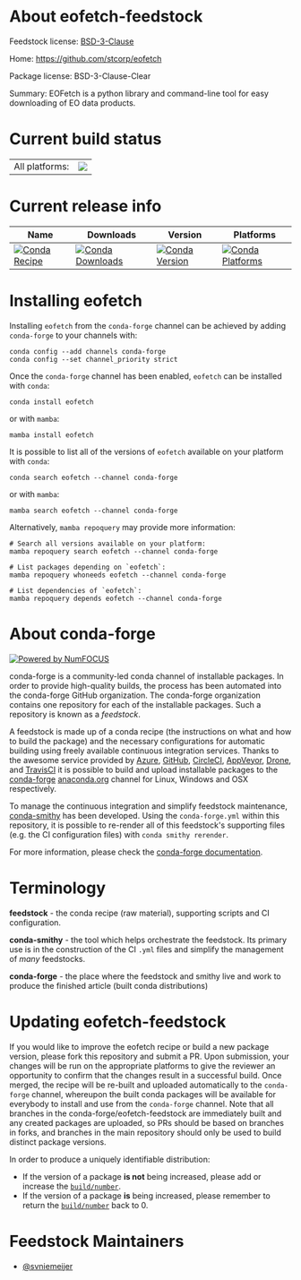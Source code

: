 About eofetch-feedstock
=======================

Feedstock license: [BSD-3-Clause](https://github.com/conda-forge/eofetch-feedstock/blob/main/LICENSE.txt)

Home: https://github.com/stcorp/eofetch

Package license: BSD-3-Clause-Clear

Summary: EOFetch is a python library and command-line tool for easy downloading of EO data products.

Current build status
====================


<table><tr><td>All platforms:</td>
    <td>
      <a href="https://dev.azure.com/conda-forge/feedstock-builds/_build/latest?definitionId=19982&branchName=main">
        <img src="https://dev.azure.com/conda-forge/feedstock-builds/_apis/build/status/eofetch-feedstock?branchName=main">
      </a>
    </td>
  </tr>
</table>

Current release info
====================

| Name | Downloads | Version | Platforms |
| --- | --- | --- | --- |
| [![Conda Recipe](https://img.shields.io/badge/recipe-eofetch-green.svg)](https://anaconda.org/conda-forge/eofetch) | [![Conda Downloads](https://img.shields.io/conda/dn/conda-forge/eofetch.svg)](https://anaconda.org/conda-forge/eofetch) | [![Conda Version](https://img.shields.io/conda/vn/conda-forge/eofetch.svg)](https://anaconda.org/conda-forge/eofetch) | [![Conda Platforms](https://img.shields.io/conda/pn/conda-forge/eofetch.svg)](https://anaconda.org/conda-forge/eofetch) |

Installing eofetch
==================

Installing `eofetch` from the `conda-forge` channel can be achieved by adding `conda-forge` to your channels with:

```
conda config --add channels conda-forge
conda config --set channel_priority strict
```

Once the `conda-forge` channel has been enabled, `eofetch` can be installed with `conda`:

```
conda install eofetch
```

or with `mamba`:

```
mamba install eofetch
```

It is possible to list all of the versions of `eofetch` available on your platform with `conda`:

```
conda search eofetch --channel conda-forge
```

or with `mamba`:

```
mamba search eofetch --channel conda-forge
```

Alternatively, `mamba repoquery` may provide more information:

```
# Search all versions available on your platform:
mamba repoquery search eofetch --channel conda-forge

# List packages depending on `eofetch`:
mamba repoquery whoneeds eofetch --channel conda-forge

# List dependencies of `eofetch`:
mamba repoquery depends eofetch --channel conda-forge
```


About conda-forge
=================

[![Powered by
NumFOCUS](https://img.shields.io/badge/powered%20by-NumFOCUS-orange.svg?style=flat&colorA=E1523D&colorB=007D8A)](https://numfocus.org)

conda-forge is a community-led conda channel of installable packages.
In order to provide high-quality builds, the process has been automated into the
conda-forge GitHub organization. The conda-forge organization contains one repository
for each of the installable packages. Such a repository is known as a *feedstock*.

A feedstock is made up of a conda recipe (the instructions on what and how to build
the package) and the necessary configurations for automatic building using freely
available continuous integration services. Thanks to the awesome service provided by
[Azure](https://azure.microsoft.com/en-us/services/devops/), [GitHub](https://github.com/),
[CircleCI](https://circleci.com/), [AppVeyor](https://www.appveyor.com/),
[Drone](https://cloud.drone.io/welcome), and [TravisCI](https://travis-ci.com/)
it is possible to build and upload installable packages to the
[conda-forge](https://anaconda.org/conda-forge) [anaconda.org](https://anaconda.org/)
channel for Linux, Windows and OSX respectively.

To manage the continuous integration and simplify feedstock maintenance,
[conda-smithy](https://github.com/conda-forge/conda-smithy) has been developed.
Using the ``conda-forge.yml`` within this repository, it is possible to re-render all of
this feedstock's supporting files (e.g. the CI configuration files) with ``conda smithy rerender``.

For more information, please check the [conda-forge documentation](https://conda-forge.org/docs/).

Terminology
===========

**feedstock** - the conda recipe (raw material), supporting scripts and CI configuration.

**conda-smithy** - the tool which helps orchestrate the feedstock.
                   Its primary use is in the construction of the CI ``.yml`` files
                   and simplify the management of *many* feedstocks.

**conda-forge** - the place where the feedstock and smithy live and work to
                  produce the finished article (built conda distributions)


Updating eofetch-feedstock
==========================

If you would like to improve the eofetch recipe or build a new
package version, please fork this repository and submit a PR. Upon submission,
your changes will be run on the appropriate platforms to give the reviewer an
opportunity to confirm that the changes result in a successful build. Once
merged, the recipe will be re-built and uploaded automatically to the
`conda-forge` channel, whereupon the built conda packages will be available for
everybody to install and use from the `conda-forge` channel.
Note that all branches in the conda-forge/eofetch-feedstock are
immediately built and any created packages are uploaded, so PRs should be based
on branches in forks, and branches in the main repository should only be used to
build distinct package versions.

In order to produce a uniquely identifiable distribution:
 * If the version of a package **is not** being increased, please add or increase
   the [``build/number``](https://docs.conda.io/projects/conda-build/en/latest/resources/define-metadata.html#build-number-and-string).
 * If the version of a package **is** being increased, please remember to return
   the [``build/number``](https://docs.conda.io/projects/conda-build/en/latest/resources/define-metadata.html#build-number-and-string)
   back to 0.

Feedstock Maintainers
=====================

* [@svniemeijer](https://github.com/svniemeijer/)

